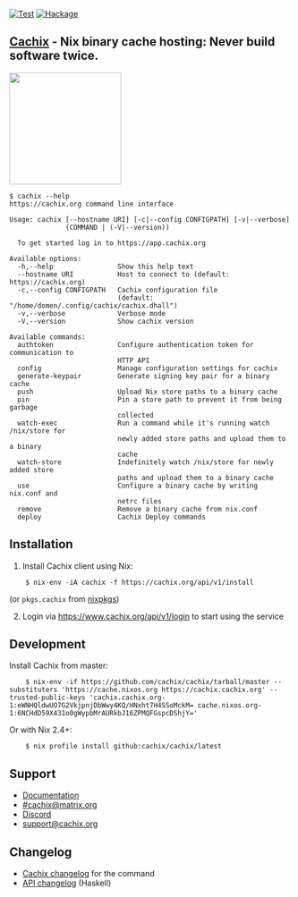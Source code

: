 [![Test](https://github.com/cachix/cachix/workflows/Test/badge.svg)](https://github.com/cachix/cachix/actions)
[![Hackage](https://img.shields.io/hackage/v/cachix.svg)](https://hackage.haskell.org/package/cachix)

## [Cachix](https://cachix.org) - Nix binary cache hosting: Never build software twice.

<img src="https://user-images.githubusercontent.com/126339/130430964-7794b915-89d1-4b08-94be-3d32444dc8b2.png" width="200">

```
$ cachix --help
https://cachix.org command line interface

Usage: cachix [--hostname URI] [-c|--config CONFIGPATH] [-v|--verbose]
              (COMMAND | (-V|--version))

  To get started log in to https://app.cachix.org

Available options:
  -h,--help                Show this help text
  --hostname URI           Host to connect to (default: https://cachix.org)
  -c,--config CONFIGPATH   Cachix configuration file
                           (default: "/home/domen/.config/cachix/cachix.dhall")
  -v,--verbose             Verbose mode
  -V,--version             Show cachix version

Available commands:
  authtoken                Configure authentication token for communication to
                           HTTP API
  config                   Manage configuration settings for cachix
  generate-keypair         Generate signing key pair for a binary cache
  push                     Upload Nix store paths to a binary cache
  pin                      Pin a store path to prevent it from being garbage
                           collected
  watch-exec               Run a command while it's running watch /nix/store for
                           newly added store paths and upload them to a binary
                           cache
  watch-store              Indefinitely watch /nix/store for newly added store
                           paths and upload them to a binary cache
  use                      Configure a binary cache by writing nix.conf and
                           netrc files
  remove                   Remove a binary cache from nix.conf
  deploy                   Cachix Deploy commands
```


## Installation

1. Install Cachix client using Nix:

```
    $ nix-env -iA cachix -f https://cachix.org/api/v1/install
```

(or `pkgs.cachix` from [nixpkgs](https://github.com/NixOS/nixpkgs))

2. Login via https://www.cachix.org/api/v1/login to start using the service

## Development

Install Cachix from master:

```
    $ nix-env -if https://github.com/cachix/cachix/tarball/master --substituters 'https://cache.nixos.org https://cachix.cachix.org' --trusted-public-keys 'cachix.cachix.org-1:eWNHQldwUO7G2VkjpnjDbWwy4KQ/HNxht7H4SSoMckM= cache.nixos.org-1:6NCHdD59X431o0gWypbMrAURkbJ16ZPMQFGspcDShjY='
```

Or with Nix 2.4+:

```
    $ nix profile install github:cachix/cachix/latest
```

## Support

- [Documentation](https://docs.cachix.org)
- [#cachix@matrix.org](https://matrix.to/#/#cachix:matrix.org)
- [Discord](https://discord.com/invite/naMgvexb6q)
- [support@cachix.org](mailto:support@cachix.org)

## Changelog

- [Cachix changelog](./cachix/CHANGELOG.md) for the command
- [API changelog](./cachix-api/CHANGELOG.md) (Haskell)
